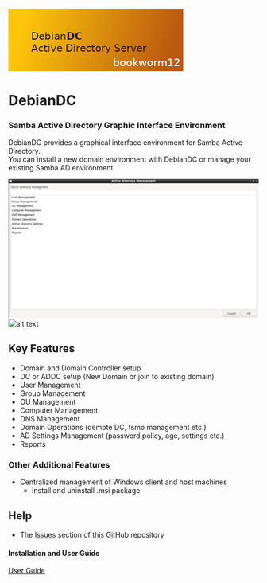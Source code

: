 ![alt text](docs/DebianDC-UserGuide/screenshots/DebianDC_Logo-bookworm.png "DebianDC Main Menu")
<br>
# DebianDC
### Samba Active Directory Graphic Interface Environment<br>
DebianDC provides a graphical interface environment for Samba Active Directory.<br>
You can install a new domain environment with DebianDC or manage your existing Samba AD environment.<br>

![alt text](docs/DebianDC-UserGuide/screenshots/DebianDC-ADManager.png "DebianDC ADManager Menu")
<br>
![alt text](docs/DebianDC-UserGuide/screenshots/DebianDC-UserGuide/DebianDC-StartMenu.png "DebianDC StartMenu")

## Key Features
- Domain and Domain Controller setup
- DC or ADDC setup (New Domain or join to existing domain)
- User Management
- Group Management
- OU Management
- Computer Management
- DNS Management
- Domain Operations (demote DC, fsmo management etc.)
- AD Settings Management (password policy, age, settings etc.)
- Reports
### Other Additional Features
- Centralized management of Windows client and host machines
    - install and uninstall .msi package

## Help
- The [Issues](https://github.com/eesmer/DebianDC/issues) section of this GitHub repository
#### Installation and User Guide
[User Guide](https://github.com/eesmer/DebianDC/blob/master/docs/DebianDC-UserGuide/DebianDC-UserGuide.md)
